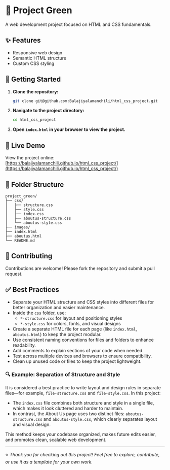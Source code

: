 # 🌱 Project Green

A web development project focused on HTML and CSS fundamentals.

## ✨ Features

- Responsive web design
- Semantic HTML structure
- Custom CSS styling

## 🚀 Getting Started

1. **Clone the repository:**
    ```bash
    git clone git@github.com:Balajiyalamanchili/html_css_project.git
    ```
2. **Navigate to the project directory:**
    ```bash
    cd html_css_project
    ```
3. **Open `index.html` in your browser to view the project.**

## 🔗 Live Demo

View the project online: [https://balajiyalamanchili.github.io/html_css_project/](https://balajiyalamanchili.github.io/html_css_project/)

## 📁 Folder Structure

```
project_green/
├── css/
│   ├── structure.css
│   ├── style.css
│   ├── index.css
│   ├── aboutus-structure.css
│   └── aboutus-style.css
├── images/
├── index.html
├── aboutus.html
└── README.md
```

## 🤝 Contributing

Contributions are welcome! Please fork the repository and submit a pull request.

## ✅ Best Practices

- Separate your HTML structure and CSS styles into different files for better organization and easier maintenance.
- Inside the `css` folder, use:
  - `*-structure.css` for layout and positioning styles
  - `*-style.css` for colors, fonts, and visual designs
- Create a separate HTML file for each page (like `index.html`, `aboutus.html`) to keep the project modular.
- Use consistent naming conventions for files and folders to enhance readability.
- Add comments to explain sections of your code when needed.
- Test across multiple devices and browsers to ensure compatibility.
- Clean up unused code or files to keep the project lightweight.

### 🔍 Example: Separation of Structure and Style
It is considered a best practice to write layout and design rules in separate files—for example, `file-structure.css` and `file-style.css`. In this project:

- The `index.css` file combines both structure and style in a single file, which makes it look cluttered and harder to maintain.
- In contrast, the About Us page uses two distinct files: `aboutus-structure.css` and `aboutus-style.css`, which clearly separates layout and visual design.

This method keeps your codebase organized, makes future edits easier, and promotes clean, scalable web development.

---

⭐️ *Thank you for checking out this project! Feel free to explore, contribute, or use it as a template for your own work.*